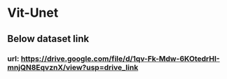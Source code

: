 # Vit-Unet
## Below dataset link</br>
### url: https://drive.google.com/file/d/1qv-Fk-Mdw-6KOtedrHI-mnjQN8EqvznX/view?usp=drive_link
